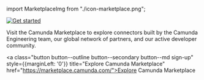 import MarketplaceImg from "./icon-marketplace.png";

<div class="banner-column-container">
<div class="banner-column-left">

<a title="Explore Camunda Marketplace" href="https://marketplace.camunda.com/"><img src={MarketplaceImg} alt="Get started" /></a>

</div>
<div class="banner-column-right">

Visit the Camunda Marketplace to explore connectors built by the Camunda Engineering team, our global network of partners, and our active developer community.

<a class="button button--outline button--secondary button--md sign-up" style={{marginLeft: '0'}} title="Explore Camunda Marketplace" href="https://marketplace.camunda.com/">Explore Camunda Marketplace</a>

</div>
</div>
